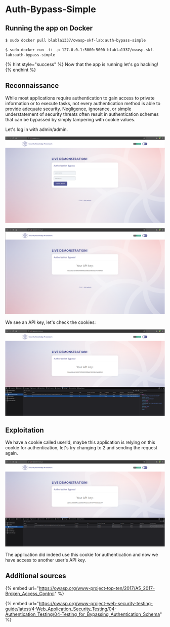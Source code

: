 # Auth-Bypass-Simple

## Running the app on Docker

```
$ sudo docker pull blabla1337/owasp-skf-lab:auth-bypass-simple
```

```
$ sudo docker run -ti -p 127.0.0.1:5000:5000 blabla1337/owasp-skf-lab:auth-bypass-simple
```

{% hint style="success" %}
Now that the app is running let's go hacking!
{% endhint %}

## Reconnaissance

While most applications require authentication to gain access to private information or to execute tasks, not every authentication method is able to provide adequate security. Negligence, ignorance, or simple understatement of security threats often result in authentication schemes that can be bypassed by simply tampering with cookie values.

Let's log in with admin/admin.

![](../../.gitbook/assets/python/Auth-Bypass-Simple/1.png)

![](../../.gitbook/assets/python/Auth-Bypass-Simple/2.png)

We see an API key, let's check the cookies:

![](../../.gitbook/assets/python/Auth-Bypass-Simple/3.png)

## Exploitation

We have a cookie called userId, maybe this application is relying on this cookie for authentication, let's try changing to 2 and sending the request again.

![](../../.gitbook/assets/python/Auth-Bypass-Simple/4.png)

The application did indeed use this cookie for authentication and now we have access to another user's API key.

## Additional sources

{% embed url="https://owasp.org/www-project-top-ten/2017/A5_2017-Broken_Access_Control" %}

{% embed url="https://owasp.org/www-project-web-security-testing-guide/latest/4-Web_Application_Security_Testing/04-Authentication_Testing/04-Testing_for_Bypassing_Authentication_Schema" %}
